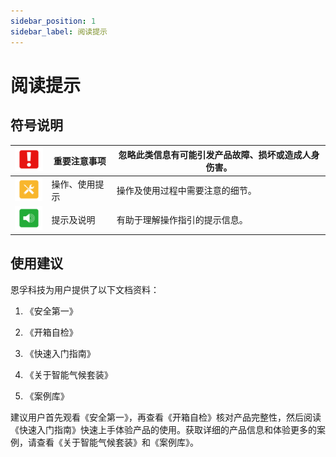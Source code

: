 ```yaml
---
sidebar_position: 1
sidebar_label: 阅读提示
---
```



# 阅读提示

## 符号说明

| ![](./images/smart-weather-station-kit-reading-tips-01.png) | 重要注意事项   | 忽略此类信息有可能引发产品故障、损坏或造成人身伤害。 |
| -------------------------------------------------------- | -------------- | ---------------------------------------------------- |
| ![](./images/smart-weather-station-kit-reading-tips-02.png) | 操作、使用提示 | 操作及使用过程中需要注意的细节。                     |
| ![](./images/smart-weather-station-kit-reading-tips-03.png) | 提示及说明     | 有助于理解操作指引的提示信息。                       |

## 使用建议

恩孚科技为用户提供了以下文档资料：

1. 《安全第一》

2. 《开箱自检》

3. 《快速入门指南》

4. 《关于智能气候套装》

5. 《案例库》

建议用户首先观看《安全第一》，再查看《开箱自检》核对产品完整性，然后阅读《快速入门指南》快速上手体验产品的使用。获取详细的产品信息和体验更多的案例，请查看《关于智能气候套装》和《案例库》。
